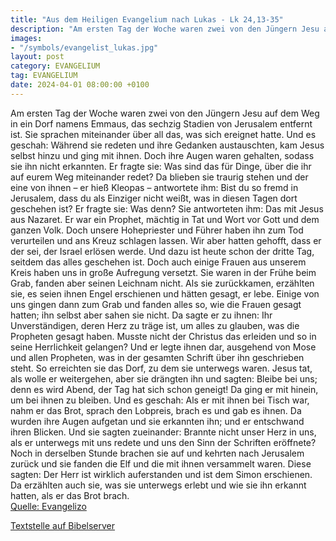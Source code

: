 ```yaml
---
title: "Aus dem Heiligen Evangelium nach Lukas - Lk 24,13-35"
description: "Am ersten Tag der Woche waren zwei von den Jüngern Jesu auf dem Weg in ein Dorf namens Emmaus, das sechzig Stadien von Jerusalem entfernt ist. Sie sprachen miteinander über all das, was sich ereignet hatte. Und es geschah: Während sie redeten und ihre Gedanken austauschten, kam J...."
images:
- "/symbols/evangelist_lukas.jpg"
layout: post
category: EVANGELIUM
tag: EVANGELIUM
date: 2024-04-01 08:00:00 +0100
---
```

Am ersten Tag der Woche waren zwei von den Jüngern Jesu auf dem Weg in ein Dorf namens Emmaus, das sechzig Stadien von Jerusalem entfernt ist.
Sie sprachen miteinander über all das, was sich ereignet hatte.
Und es geschah: Während sie redeten und ihre Gedanken austauschten, kam Jesus selbst hinzu und ging mit ihnen.<!--more-->
Doch ihre Augen waren gehalten, sodass sie ihn nicht erkannten.
Er fragte sie: Was sind das für Dinge, über die ihr auf eurem Weg miteinander redet? Da blieben sie traurig stehen
und der eine von ihnen – er hieß Kleopas – antwortete ihm: Bist du so fremd in Jerusalem, dass du als Einziger nicht weißt, was in diesen Tagen dort geschehen ist?
Er fragte sie: Was denn? Sie antworteten ihm: Das mit Jesus aus Nazaret. Er war ein Prophet, mächtig in Tat und Wort vor Gott und dem ganzen Volk.
Doch unsere Hohepriester und Führer haben ihn zum Tod verurteilen und ans Kreuz schlagen lassen.
Wir aber hatten gehofft, dass er der sei, der Israel erlösen werde. Und dazu ist heute schon der dritte Tag, seitdem das alles geschehen ist.
Doch auch einige Frauen aus unserem Kreis haben uns in große Aufregung versetzt. Sie waren in der Frühe beim Grab,
fanden aber seinen Leichnam nicht. Als sie zurückkamen, erzählten sie, es seien ihnen Engel erschienen und hätten gesagt, er lebe.
Einige von uns gingen dann zum Grab und fanden alles so, wie die Frauen gesagt hatten; ihn selbst aber sahen sie nicht.
Da sagte er zu ihnen: Ihr Unverständigen, deren Herz zu träge ist, um alles zu glauben, was die Propheten gesagt haben.
Musste nicht der Christus das erleiden und so in seine Herrlichkeit gelangen?
Und er legte ihnen dar, ausgehend von Mose und allen Propheten, was in der gesamten Schrift über ihn geschrieben steht.
So erreichten sie das Dorf, zu dem sie unterwegs waren. Jesus tat, als wolle er weitergehen,
aber sie drängten ihn und sagten: Bleibe bei uns; denn es wird Abend, der Tag hat sich schon geneigt! Da ging er mit hinein, um bei ihnen zu bleiben.
Und es geschah: Als er mit ihnen bei Tisch war, nahm er das Brot, sprach den Lobpreis, brach es und gab es ihnen.
Da wurden ihre Augen aufgetan und sie erkannten ihn; und er entschwand ihren Blicken.
Und sie sagten zueinander: Brannte nicht unser Herz in uns, als er unterwegs mit uns redete und uns den Sinn der Schriften eröffnete?
Noch in derselben Stunde brachen sie auf und kehrten nach Jerusalem zurück und sie fanden die Elf und die mit ihnen versammelt waren.
Diese sagten: Der Herr ist wirklich auferstanden und ist dem Simon erschienen.
Da erzählten auch sie, was sie unterwegs erlebt und wie sie ihn erkannt hatten, als er das Brot brach.<br>
[Quelle: Evangelizo](https://evangeliumtagfuertag.org/DE/gospel)

[Textstelle auf Bibelserver](https://www.bibleserver.com/EU/Lukas24,13-35)
